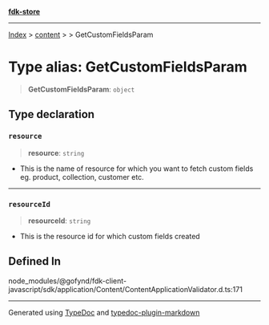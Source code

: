 [**fdk-store**](../../../README.md)
***

[Index](../../../API.md) > [content](../../README.md) > [<internal>](../README.md) > GetCustomFieldsParam

# Type alias: GetCustomFieldsParam

> **GetCustomFieldsParam**: `object`

## Type declaration

### `resource`

> **resource**: `string`

- This is the name of resource for which you want
to fetch custom fields eg. product, collection, customer etc.

***

### `resourceId`

> **resourceId**: `string`

- This is the resource id for which custom fields created

## Defined In

node\_modules/@gofynd/fdk-client-javascript/sdk/application/Content/ContentApplicationValidator.d.ts:171

***
Generated using [TypeDoc](https://typedoc.org/) and [typedoc-plugin-markdown](https://www.npmjs.com/package/typedoc-plugin-markdown)
